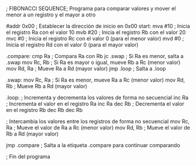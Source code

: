 ; FIBONACCI SEQUENCE; Programa para comparar valores y mover el menor a un registro y el mayor a otro

#addr 0x00      ; Establecer la dirección de inicio en 0x00
start:
  mva #10       ; Inicia el registro Ra con el valor 10
  mvb #20       ; Inicia el registro Rb con el valor 20
  mvc #0        ; Inicia el registro Rc con el valor 0 (para el menor valor)
  mvd #0        ; Inicia el registro Rd con el valor 0 (para el mayor valor)

.compare:
  cmp Ra        ; Compara Ra con Rb
  jc .swap      ; Si Ra es menor, salta a .swap
  mov Rc, Rb    ; Si Ra es mayor o igual, mueve Rb a Rc (menor valor)
  mov Rd, Ra    ; Mueve Ra a Rd (mayor valor)
  jmp .loop     ; Salta a .loop

.swap:
  mov Rc, Ra    ; Si Ra es menor, mueve Ra a Rc (menor valor)
  mov Rd, Rb    ; Mueve Rb a Rd (mayor valor)

.loop:
  ; Incrementa y decrementa los valores de forma no secuencial
  inc Ra        ; Incrementa el valor en el registro Ra
  inc Ra
  dec Rb        ; Decrementa el valor en el registro Rb
  dec Rb
  dec Rb
  
  ; Intercambia los valores entre los registros de forma no secuencial
  mov Rc, Ra    ; Mueve el valor de Ra a Rc (menor valor)
  mov Rd, Rb    ; Mueve el valor de Rb a Rd (mayor valor)

  jmp .compare  ; Salta a la etiqueta .compare para continuar comparando

; Fin del programa
